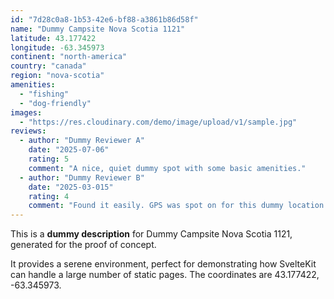 ```yaml
---
id: "7d28c0a8-1b53-42e6-bf88-a3861b86d58f"
name: "Dummy Campsite Nova Scotia 1121"
latitude: 43.177422
longitude: -63.345973
continent: "north-america"
country: "canada"
region: "nova-scotia"
amenities:
  - "fishing"
  - "dog-friendly"
images:
  - "https://res.cloudinary.com/demo/image/upload/v1/sample.jpg"
reviews:
  - author: "Dummy Reviewer A"
    date: "2025-07-06"
    rating: 5
    comment: "A nice, quiet dummy spot with some basic amenities."
  - author: "Dummy Reviewer B"
    date: "2025-03-015"
    rating: 4
    comment: "Found it easily. GPS was spot on for this dummy location."
---
```


This is a **dummy description** for Dummy Campsite Nova Scotia 1121, generated for the proof of concept.

It provides a serene environment, perfect for demonstrating how SvelteKit can handle a large number of static pages. The coordinates are 43.177422, -63.345973.
